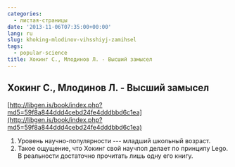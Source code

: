 ```yaml
---
categories:
  - листая-страницы
date: '2013-11-06T07:35:00+00:00'
lang: ru
slug: khoking-mlodinov-vihsshiyj-zamihsel
tags:
  - popular-science
title: Хокинг С., Млодинов Л. - Высший замысел
---
```


## Хокинг С., Млодинов Л. - Высший замысел

[http://libgen.is/book/index.php?md5=59f8a844ddd4cebd24fe4dddbbd6c1ea](http://libgen.is/book/index.php?md5=59f8a844ddd4cebd24fe4dddbbd6c1ea)  

<!--more-->

1.  Уровень научно-популярности --- младший школьный возраст.
2.  Такое ощущение, что Хокинг свой научпоп делает по принципу Lego. В реальности достаточно прочитать лишь одну его книгу.
